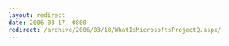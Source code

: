 ```yaml
---
layout: redirect
date: 2006-03-17 -0800
redirect: /archive/2006/03/18/WhatIsMicrosoftsProjectQ.aspx/
---
```


